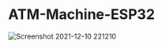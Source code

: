 # ATM-Machine-ESP32

![Screenshot 2021-12-10 221210](https://user-images.githubusercontent.com/69981745/145609835-37d71174-9aa0-49fc-a6fb-ffd350b19b48.png)
